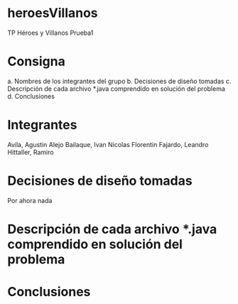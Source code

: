 # heroesVillanos
TP Héroes y Villanos
Prueba1

# Consigna
a. Nombres de los integrantes del grupo
b. Decisiones de diseño tomadas
c. Descripción de cada archivo *.java comprendido en solución del problema
d. Conclusiones

# Integrantes
Avila, Agustin Alejo
Bailaque, Ivan Nicolas
Florentin Fajardo, Leandro
Hittaller, Ramiro

# Decisiones de diseño tomadas
Por ahora nada

# Descripción de cada archivo *.java comprendido en solución del problema


# Conclusiones 